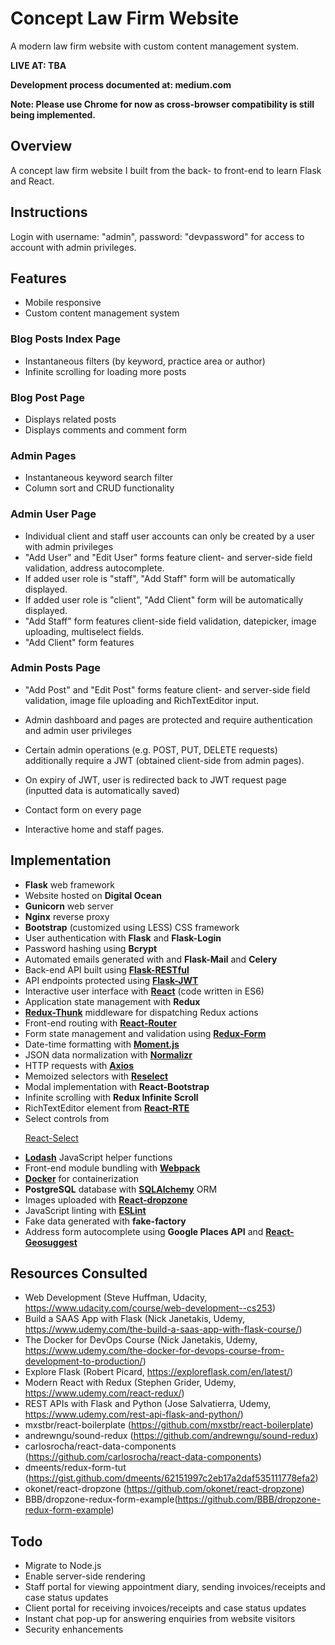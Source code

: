 # Concept Law Firm Website

A modern law firm website with custom content management system.

<strong>LIVE AT: TBA</strong>

<strong>Development process documented at: medium.com</strong>

<strong>Note: Please use Chrome for now as cross-browser compatibility is still being implemented.</strong>

## Overview

A concept law firm website I built from the back- to front-end to learn Flask and React. 

## Instructions

Login with username: "admin", password: "devpassword" for access to account with admin privileges.

## Features
- Mobile responsive
- Custom content management system

### Blog Posts Index Page
- Instantaneous filters (by keyword, practice area or author)
- Infinite scrolling for loading more posts

### Blog Post Page
- Displays related posts
- Displays comments and comment form

### Admin Pages
- Instantaneous keyword search filter
- Column sort and CRUD functionality

### Admin User Page
- Individual client and staff user accounts can only be created by a user with admin privileges
- "Add User" and "Edit User" forms feature client- and server-side field validation, address autocomplete.
- If added user role is "staff", "Add Staff" form will be automatically displayed.
- If added user role is "client", "Add Client" form will be automatically displayed.
- "Add Staff" form features client-side field validation, datepicker, image uploading, multiselect fields.
- "Add Client" form features

### Admin Posts Page
- "Add Post" and "Edit Post" forms feature client- and server-side field validation, image file uploading and RichTextEditor input. 


- Admin dashboard and pages are protected and require authentication and admin user privileges
- Certain admin operations (e.g. POST, PUT, DELETE requests) additionally require a JWT (obtained client-side from admin pages).
- On expiry of JWT, user is redirected back to JWT request page (inputted data is automatically saved)
- Contact form on every page
- Interactive home and staff pages.

## Implementation
- <b>Flask</b> web framework
- Website hosted on <b>Digital Ocean</b>
- <b>Gunicorn</b> web server
- <b>Nginx</b> reverse proxy
- <b>Bootstrap</b> (customized using LESS) CSS framework
- User authentication with <b>Flask</b> and <b>Flask-Login</b>
- Password hashing using <b>Bcrypt</b>
- Automated emails generated with and <b>Flask-Mail</b> and <b>Celery</b>
- Back-end API built using [<b>Flask-RESTful</b>](http://flask-restful-cn.readthedocs.io/en/0.3.4/)
- API endpoints protected using [<b>Flask-JWT</b>](https://pythonhosted.org/Flask-JWT/)
- Interactive user interface with [<b>React</b>](https://facebook.github.io/react/) (code written in ES6)
- Application state management with <b>Redux</b>
- [<b>Redux-Thunk</b>](https://github.com/gaearon/redux-thunk) middleware for dispatching Redux actions
- Front-end routing with [<b>React-Router</b>](https://github.com/ReactTraining/react-router)
- Form state management and validation using [<b>Redux-Form</b>](http://redux-form.com/)
- Date-time formatting with [<b>Moment.js</b>](https://momentjs.com/) 
- JSON data normalization with [<b>Normalizr</b>](https://github.com/paularmstrong/normalizr)
- HTTP requests with [<b>Axios</b>](https://github.com/mzabriskie/axios)
- Memoized selectors with [<b>Reselect</b>](https://github.com/reactjs/reselect)
- Modal implementation with <b>React-Bootstrap</b>
- Infinite scrolling with <b>Redux Infinite Scroll</b>
- RichTextEditor element from [<b>React-RTE</b>](https://github.com/sstur/react-rte)
- Select controls from [<p>React-Select</p>](https://github.com/JedWatson/react-select)
- [<b>Lodash</b>](https://lodash.com/) JavaScript helper functions
- Front-end module bundling with [<b>Webpack</b>](https://webpack.github.io/)
- [<b>Docker</b>](https://www.docker.com/) for containerization
- <b>PostgreSQL</b> database with [<b>SQLAlchemy</b>](http://www.sqlalchemy.org/) ORM
- Images uploaded with [<b>React-dropzone</b>](https://github.com/okonet/react-dropzone)
- JavaScript linting with [<b>ESLint</b>](http://eslint.org/)
- Fake data generated with <b>fake-factory</b>
- Address form autocomplete using <b>Google Places API</b> and [<b>React-Geosuggest</b>](https://github.com/ubilabs/react-geosuggest)

## Resources Consulted
- Web Development (Steve Huffman, Udacity, https://www.udacity.com/course/web-development--cs253)
- Build a SAAS App with Flask (Nick Janetakis, Udemy, https://www.udemy.com/the-build-a-saas-app-with-flask-course/)
- The Docker for DevOps Course (Nick Janetakis, Udemy, https://www.udemy.com/the-docker-for-devops-course-from-development-to-production/)
- Explore Flask (Robert Picard, https://exploreflask.com/en/latest/)
- Modern React with Redux (Stephen Grider, Udemy, https://www.udemy.com/react-redux/)
- REST APIs with Flask and Python (Jose Salvatierra, Udemy, https://www.udemy.com/rest-api-flask-and-python/)
- mxstbr/react-boilerplate (https://github.com/mxstbr/react-boilerplate)
- andrewngu/sound-redux (https://github.com/andrewngu/sound-redux)
- carlosrocha/react-data-components (https://github.com/carlosrocha/react-data-components)
- dmeents/redux-form-tut (https://gist.github.com/dmeents/62151997c2eb17a2daf535111778efa2)
- okonet/react-dropzone (https://github.com/okonet/react-dropzone)
- BBB/dropzone-redux-form-example(https://github.com/BBB/dropzone-redux-form-example)

## Todo
- Migrate to Node.js
- Enable server-side rendering
- Staff portal for viewing appointment diary, sending invoices/receipts and case status updates
- Client portal for receiving invoices/receipts and case status updates
- Instant chat pop-up for answering enquiries from website visitors
- Security enhancements